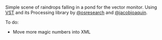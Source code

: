 Simple scene of raindrops falling in a pond for the vector monitor. Using [VST](https://github.com/osresearch/vst) and its Processing library by [@osresearch](https://github.com/osresearch) and [@jacobjoaquin](https://github.com/jacobjoaquin).

To do:
- Move more magic numbers into XML
